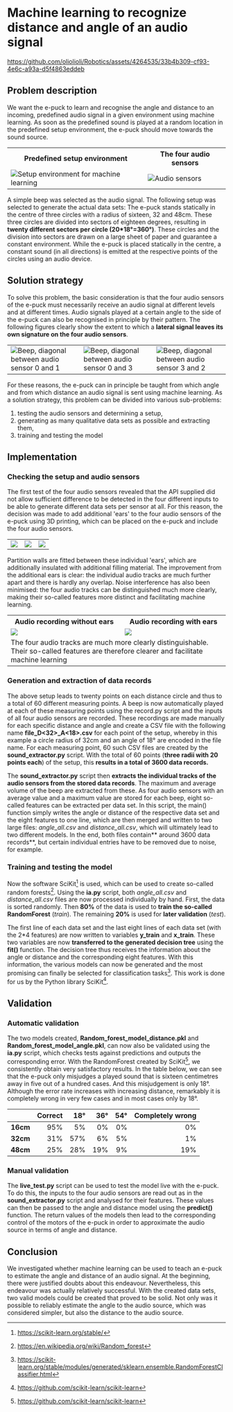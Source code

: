 # Machine learning to recognize distance and angle of an audio signal #

https://github.com/oliolioli/Robotics/assets/4264535/33b4b309-cf93-4e6c-a93a-d5f4863eddeb



## Problem description ##

We want the e-puck to learn and recognise the angle and distance to an incoming, predefined audio signal in a given environment using machine learning. As soon as the predefined sound is played at a random location in the predefined setup environment, the e-puck should move towards the sound source.

<table>
  <th>Predefined setup environment</th><th>The four audio sensors</th>
  <tr><td><img src="https://github.com/oliolioli/Robotics/assets/4264535/4d151379-55fb-431a-b09a-e551eae46512" alt="Setup environment for machine learning"></td><td><img src="https://github.com/oliolioli/Robotics/assets/4264535/b3172891-a936-430f-a026-218e3d392d9f" alt="Audio sensors"></td></tr>
</table>

A simple beep was selected as the audio signal. The following setup was selected to generate the actual data sets: The e-puck stands statically in the centre of three circles with a radius of sixteen, 32 and 48cm. These three circles are divided into sectors of eighteen degrees, resulting in **twenty different sectors per circle (20*18°=360°)**. These circles and the division into sectors are drawn on a large sheet of paper and guarantee a constant environment. While the e-puck is placed statically in the centre, a constant sound (in all directions) is emitted at the respective points of the circles using an audio device.

## Solution strategy ##

To solve this problem, the basic consideration is that the four audio sensors of the e-puck must necessarily receive an audio signal at different levels and at different times. Audio signals played at a certain angle to the side of the e-puck can also be recognised in principle by their pattern. The following figures clearly show the extent to which a **lateral signal leaves its own signature on the four audio sensors**.

<table>
  <tr>
    <td><img src="https://github.com/oliolioli/Robotics/assets/4264535/f4d77088-b57b-4b4e-8939-ab7f0dcaf8ca">Beep, diagonal between audio sensor 0 and 1</td>
    <td><img src="https://github.com/oliolioli/Robotics/assets/4264535/7091a5df-237a-4bf5-bc37-71761707b5a2">Beep, diagonal between audio sensor 0 and 3</td>
    <td><img src="https://github.com/oliolioli/Robotics/assets/4264535/70e5e19d-73ea-476e-8006-fd4992ff02ae">Beep, diagonal between audio sensor 3 and 2</td></tr>
</table>


For these reasons, the e-puck can in principle be taught from which angle and from which distance an audio signal is sent using machine learning. As a solution strategy, this problem can be divided into various sub-problems:

1. testing the audio sensors and determining a setup,
2. generating as many qualitative data sets as possible and extracting them,
3. training and testing the model

## Implementation ##
### Checking the setup and audio sensors ###
The first test of the four audio sensors revealed that the API supplied did not allow sufficient difference to be detected in the four different inputs to be able to generate different data sets per sensor at all. For this reason, the decision was made to add additional 'ears' to the four audio sensors of the e-puck using 3D printing, which can be placed on the e-puck and include the four audio sensors. 

<table>
  <tr>
    <td><img src="https://github.com/oliolioli/Robotics/assets/4264535/be93f914-2849-441e-9746-69a28138ae30"></td>
    <td><img src="https://github.com/oliolioli/Robotics/assets/4264535/2b4eb179-361d-45dd-8118-f8c673738e9d"></td>
    <td><img src="https://github.com/oliolioli/Robotics/assets/4264535/5bbd2bcd-6e33-4749-a64d-2289d826d8a5"></td>
  </tr>
</table>

Partition walls are fitted between these individual 'ears', which are additionally insulated with additional filling material. The improvement from the additional ears is clear: the individual audio tracks are much further apart and there is hardly any overlap. Noise interference has also been minimised: the four audio tracks can be distinguished much more clearly, making their so-called features more distinct and facilitating machine learning.

<table>
  <th>Audio recording without ears</th><th>Audio recording with ears</th>
  <tr>
    <td><img src="https://github.com/oliolioli/Robotics/assets/4264535/26be3593-1076-4e86-857f-360916207efa"></td>
    <td><img src="https://github.com/oliolioli/Robotics/assets/4264535/4be73374-f5cc-4012-85bc-bdd3e09f0a5a"></td>
  </tr>
  <tr><td colspan="2">The four audio tracks are much more clearly distinguishable. Their so-called features are therefore clearer and facilitate machine learning</td></tr>
</table>


### Generation and extraction of data records ###
The above setup leads to twenty points on each distance circle and thus to a total of 60 different measuring points. A beep is now automatically played at each of these measuring points using the record.py script and the inputs of all four audio sensors are recorded. These recordings are made manually for each specific distance and angle and create a CSV file with the following name **file<counter>_D<32>_A<18>.csv** for each point of the setup, whereby in this example a circle radius of 32cm and an angle of 18° are encoded in the file name. For each measuring point, 60 such CSV files are created by the **sound_extractor.py** script. With the total of 60 points (**three radii with 20 points each**) of the setup, this **results in a total of 3600 data records.**

The **sound_extractor.py** script then **extracts the individual tracks of the audio sensors from the stored data records**. The maximum and average volume of the beep are extracted from these. As four audio sensors with an average value and a maximum value are stored for each beep, eight so-called features can be extracted per data set. In this script, the main() function simply writes the angle or distance of the respective data set and the eight features to one line, which are then merged and written to two large files: _angle_all.csv_ and _distance_all.csv_, which will ultimately lead to two different models. In the end, both files contain** around 3600 data records**, but certain individual entries have to be removed due to noise, for example.


### Training and testing the model ###
Now the software SciKit[^1] is used, which can be used to create so-called random forests[^2]. Using the **ia.py** script, both _angle_all.csv_ and _distance_all.csv_ files are now processed individually by hand. First, the data is sorted randomly. Then **80%** of the data is used to **train the so-called RandomForest** (_train_). The remaining **20%** is used for **later validation** (_test_).

The first line of each data set and the last eight lines of each data set (with the 2*4 features) are now written to variables **y_train** and **x_train**. These two variables are now **transferred to the generated decision tree** using the **fit()** function. The decision tree thus receives the information about the angle or distance and the corresponding eight features. With this information, the various models can now be generated and the most promising can finally be selected for classification tasks[^3]. This work is done for us by the Python library SciKit[^4].

## Validation ##

### Automatic validation ###
The two models created, **Random_forest_model_distance.pkl** and **Random_forest_model_angle.pkl**, can now also be validated using the **ia.py** script, which checks tests against predictions and outputs the corresponding error.
With the RandomForest created by SciKit[^4], we consistently obtain very satisfactory results. In the table below, we can see that the e-puck only misjudges a played sound that is sixteen centimetres away in five out of a hundred cases. And this misjudgement is only 18°. Although the error rate increases with increasing distance, remarkably it is completely wrong in very few cases and in most cases only by 18°.

|          | **Correct** | **18°** | **36°** | **54°** | **Completely wrong** |
|---------:|------------:|--------:|--------:|--------:|--------------------:|
| **16cm** | 95\%        | 5\%     | 0\%     | 0\%     | 0\%                 |
| **32cm** | 31\%        | 57\%    | 6\%     | 5\%     | 1\%                 |
| **48cm** | 25\%        | 28\%    | 19\%    | 9\%     | 19\%                |

### Manual validation ###

The **live_test.py** script can be used to test the model live with the e-puck. To do this, the inputs to the four audio sensors are read out as in the **sound_extractor.py** script
and analysed for their features. These values can then be passed to the angle and distance model using the **predict()** function. The return values of the models then lead to the corresponding control of the motors of the e-puck in order to approximate the audio source in terms of angle and distance.

## Conclusion ##

We investigated whether machine learning can be used to teach an e-puck to estimate the angle and distance of an audio signal. At the beginning, there were justified doubts about this endeavour. Nevertheless, this endeavour was actually relatively successful. With the created data sets, two valid models could be created that proved to be solid. Not only was it possible to reliably estimate the angle to the audio source, which was considered simpler, but also the distance to the audio source.


[^1]: https://scikit-learn.org/stable/
[^2]: https://en.wikipedia.org/wiki/Random_forest
[^3]: https://scikit-learn.org/stable/modules/generated/sklearn.ensemble.RandomForestClassifier.html
[^4]: https://github.com/scikit-learn/scikit-learn
